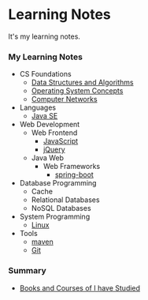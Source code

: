 # Learning Notes
It's my learning notes.



### My Learning Notes

- CS Foundations
  - [Data Structures and Algorithms](cs-foundations/algorithm)
  - [Operating System Concepts](cs-foundations/operating-system)
  - [Computer Networks](cs-foundations/network)
- Languages 
  - [Java SE](languages/java-se)
- Web Development
  - Web Frontend
    - [JavaScript](front-end/javascript)
    - [jQuery](front-end/jquery)
  - Java Web
    - Web Frameworks
      - [spring-boot](web-development/java-web/spring-boot)
- Database Programming
  - Cache
  - Relational Databases
  - NoSQL Databases
- System Programming
  - [Linux](dev-ops/linux)
- Tools
  - [maven](tools/maven)
  - [Git](tools/git)

### Summary

- [Books and Courses of I have Studied](%23summary/read-list.md)

